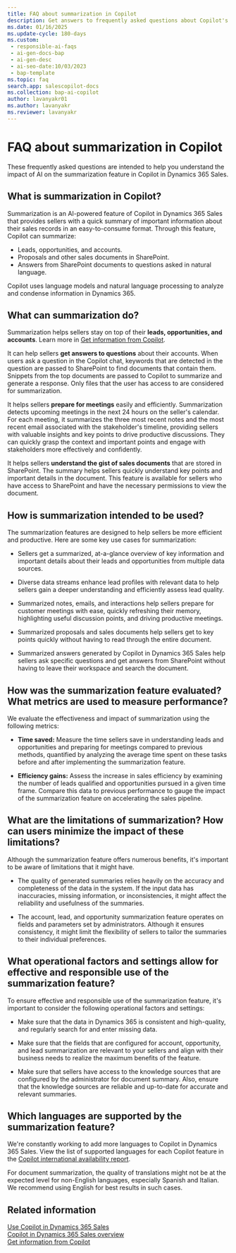 ```yaml
---
title: FAQ about summarization in Copilot
description: Get answers to frequently asked questions about Copilot's AI-powered summarization feature, which summarizes important sales information in an easy-to-consume format.
ms.date: 01/16/2025
ms.update-cycle: 180-days
ms.custom:
 - responsible-ai-faqs
 - ai-gen-docs-bap
 - ai-gen-desc
 - ai-seo-date:10/03/2023
 - bap-template
ms.topic: faq
search.app: salescopilot-docs
ms.collection: bap-ai-copilot
author: lavanyakr01
ms.author: lavanyakr
ms.reviewer: lavanyakr
---
```


# FAQ about summarization in Copilot

These frequently asked questions are intended to help you understand the impact of AI on the summarization feature in Copilot in Dynamics 365 Sales.

## What is summarization in Copilot?

Summarization is an AI-powered feature of Copilot in Dynamics 365 Sales that provides sellers with a quick summary of important information about their sales records in an easy-to-consume format. Through this feature, Copilot can summarize:

- Leads, opportunities, and accounts.
- Proposals and other sales documents in SharePoint.
- Answers from SharePoint documents to questions asked in natural language.

Copilot uses language models and natural language processing to analyze and condense information in Dynamics 365.

## What can summarization do?

Summarization helps sellers stay on top of their **leads, opportunities, and accounts**. Learn more in [Get information from Copilot](./copilot-get-information.md).

It can help sellers **get answers to questions** about their accounts. When users ask a question in the Copilot chat, keywords that are detected in the question are passed to SharePoint to find documents that contain them. Snippets from the top documents are passed to Copilot to summarize and generate a response. Only files that the user has access to are considered for summarization.

It helps sellers **prepare for meetings** easily and efficiently. Summarization detects upcoming meetings in the next 24 hours on the seller's calendar. For each meeting, it summarizes the three most recent notes and the most recent email associated with the stakeholder's timeline, providing sellers with valuable insights and key points to drive productive discussions. They can quickly grasp the context and important points and engage with stakeholders more effectively and confidently.

It helps sellers **understand the gist of sales documents** that are stored in SharePoint. The summary helps sellers quickly understand key points and important details in the document. This feature is available for sellers who have access to SharePoint and have the necessary permissions to view the document.

## How is summarization intended to be used?

The summarization features are designed to help sellers be more efficient and productive. Here are some key use cases for summarization:

- Sellers get a summarized, at-a-glance overview of key information and important details about their leads and opportunities from multiple data sources.

- Diverse data streams enhance lead profiles with relevant data to help sellers gain a deeper understanding and efficiently assess lead quality.

- Summarized notes, emails, and interactions help sellers prepare for customer meetings with ease, quickly refreshing their memory, highlighting useful discussion points, and driving productive meetings.

- Summarized proposals and sales documents help sellers get to key points quickly without having to read through the entire document.

- Summarized answers generated by Copilot in Dynamics 365 Sales help sellers ask specific questions and get answers from SharePoint without having to leave their workspace and search the document.

## How was the summarization feature evaluated? What metrics are used to measure performance?

We evaluate the effectiveness and impact of summarization using the following metrics:

- **Time saved:** Measure the time sellers save in understanding leads and opportunities and preparing for meetings compared to previous methods, quantified by analyzing the average time spent on these tasks before and after implementing the summarization feature.

- **Efficiency gains:** Assess the increase in sales efficiency by examining the number of leads qualified and opportunities pursued in a given time frame. Compare this data to previous performance to gauge the impact of the summarization feature on accelerating the sales pipeline.

## What are the limitations of summarization? How can users minimize the impact of these limitations?

Although the summarization feature offers numerous benefits, it's important to be aware of limitations that it might have.

- The quality of generated summaries relies heavily on the accuracy and completeness of the data in the system. If the input data has inaccuracies, missing information, or inconsistencies, it might affect the reliability and usefulness of the summaries.

- The account, lead, and opportunity summarization feature operates on fields and parameters set by administrators. Although it ensures consistency, it might limit the flexibility of sellers to tailor the summaries to their individual preferences.

## What operational factors and settings allow for effective and responsible use of the summarization feature?

To ensure effective and responsible use of the summarization feature, it's important to consider the following operational factors and settings:

- Make sure that the data in Dynamics 365 is consistent and high-quality, and regularly search for and enter missing data.

- Make sure that the fields that are configured for account, opportunity, and lead summarization are relevant to your sellers and align with their business needs to realize the maximum benefits of the feature.

- Make sure that sellers have access to the knowledge sources that are configured by the administrator for document summary. Also, ensure that the knowledge sources are reliable and up-to-date for accurate and relevant summaries.

## Which languages are supported by the summarization feature?

We're constantly working to add more languages to Copilot in Dynamics 365 Sales. View the list of supported languages for each Copilot feature in the [Copilot international availability report](https://releaseplans.microsoft.com/availability-reports/?report=copilotfeaturereport).

For document summarization, the quality of translations might not be at the expected level for non-English languages, especially Spanish and Italian. We recommend using English for best results in such cases.

## Related information

[Use Copilot in Dynamics 365 Sales](use-sales-copilot.md)  
[Copilot in Dynamics 365 Sales overview](copilot-overview.md)  
[Get information from Copilot](copilot-get-information.md)  
